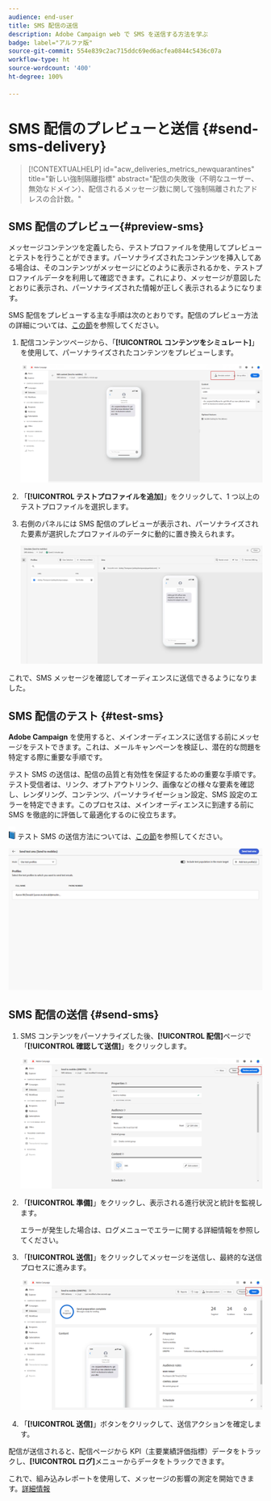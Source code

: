```yaml
---
audience: end-user
title: SMS 配信の送信
description: Adobe Campaign web で SMS を送信する方法を学ぶ
badge: label="アルファ版"
source-git-commit: 554e839c2ac715ddc69ed6acfea0844c5436c07a
workflow-type: ht
source-wordcount: '400'
ht-degree: 100%

---
```


# SMS 配信のプレビューと送信 {#send-sms-delivery}

>[!CONTEXTUALHELP]
>id="acw_deliveries_metrics_newquarantines"
>title="新しい強制隔離指標"
>abstract="配信の失敗後（不明なユーザー、無効なドメイン）、配信されるメッセージ数に関して強制隔離されたアドレスの合計数。"

## SMS 配信のプレビュー{#preview-sms}

メッセージコンテンツを定義したら、テストプロファイルを使用してプレビューとテストを行うことができます。パーソナライズされたコンテンツを挿入してある場合は、そのコンテンツがメッセージにどのように表示されるかを、テストプロファイルデータを利用して確認できます。これにより、メッセージが意図したとおりに表示され、パーソナライズされた情報が正しく表示されるようになります。

SMS 配信をプレビューする主な手順は次のとおりです。配信のプレビュー方法の詳細については、[この節](../preview-test/preview-content.md)を参照してください。

1. 配信コンテンツページから、「**[!UICONTROL コンテンツをシミュレート]**」を使用して、パーソナライズされたコンテンツをプレビューします。

   ![](assets/sms_send_1.png)

1. 「**[!UICONTROL テストプロファイルを追加]**」をクリックして、1 つ以上のテストプロファイルを選択します。

   <!--
    Once your test profiles are selected, click **[!UICONTROL Select]**.
    ![](assets/sms_send_2.png)
    -->

1. 右側のパネルには SMS 配信のプレビューが表示され、パーソナライズされた要素が選択したプロファイルのデータに動的に置き換えられます。

   ![](assets/sms_send_3.png)

これで、SMS メッセージを確認してオーディエンスに送信できるようになりました。

## SMS 配信のテスト {#test-sms}

**Adobe Campaign** を使用すると、メインオーディエンスに送信する前にメッセージをテストできます。これは、メールキャンペーンを検証し、潜在的な問題を特定する際に重要な手順です。

テスト SMS の送信は、配信の品質と有効性を保証するための重要な手順です。テスト受信者は、リンク、オプトアウトリンク、画像などの様々な要素を確認し、レンダリング、コンテンツ、パーソナライゼーション設定、SMS 設定のエラーを特定できます。このプロセスは、メインオーディエンスに到達する前に SMS を徹底的に評価して最適化するのに役立ちます。

![](../assets/do-not-localize/book.png) テスト SMS の送信方法については、[この節](../preview-test/test-deliveries.md)を参照してください。

![](assets/sms_send_6.png)

## SMS 配信の送信 {#send-sms}

1. SMS コンテンツをパーソナライズした後、**[!UICONTROL 配信]**&#x200B;ページで「**[!UICONTROL 確認して送信]**」をクリックします。

   ![](assets/sms_send_4.png)

1. 「**[!UICONTROL 準備]**」をクリックし、表示される進行状況と統計を監視します。

   エラーが発生した場合は、ログメニューでエラーに関する詳細情報を参照してください。

1. 「**[!UICONTROL 送信]**」をクリックしてメッセージを送信し、最終的な送信プロセスに進みます。

   ![](assets/sms_send_5.png)

1. 「**[!UICONTROL 送信]**」ボタンをクリックして、送信アクションを確定します。

配信が送信されると、配信ページから KPI（主要業績評価指標）データをトラックし、**[!UICONTROL ログ]**&#x200B;メニューからデータをトラックできます。

これで、組み込みレポートを使用して、メッセージの影響の測定を開始できます。[詳細情報](../reporting/sms-report.md)




